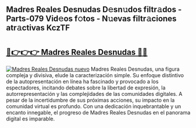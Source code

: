 ## Madres Reales Desnudas D𝚎sn𝚞dos filtr𝚊dos - Parts-079 Vid𝚎os f𝚘tos - N𝚞evas filtr𝚊ciones atr𝚊ctivas KczTF

# <h2><a href="http://mb0ufs.tromn.icu/?c=Madres+Reales+Desnudas">🔗👉👉👉 Madres Reales Desnudas 🔗🔗</a></h2>

[![Madres Reales Desnudas nuevo](https://i.imgur.com/pEAQMta.gif)](http://mb0ufs.tromn.icu/?c=Madres+Reales+Desnudas)
Madres Reales Desnudas, una figura compleja y divisiva, elude la caracterización simple. Su enfoque distintivo de la autopresentación en línea ha fascinado y provocado a los espectadores, incitando debates sobre la libertad de expresión, la autorrepresentación y las complejidades de las comunidades digitales. A pesar de la incertidumbre de sus próximas acciones, su impacto en la comunidad virtual es profundo. Con una dedicación inquebrantable y un encanto innegable, el progreso de Madres Reales Desnudas en el panorama digital es imparable.
